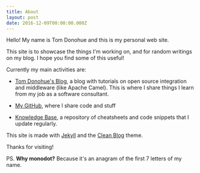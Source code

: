 ```yaml
---
title: About
layout: post
date: 2016-12-09T00:00:00.000Z
---
```


Hello! My name is Tom Donohue and this is my personal web site.

This site is to showcase the things I'm working on, and for random writings on my blog. I hope you find some of this useful!

Currently my main activities are:

- [Tom Donohue's Blog](https://tomd.xyz), a blog with tutorials on open source integration and middleware (like Apache Camel). This is where I share things I learn from my job as a software consultant.

- [My GitHub](https://github.com/monodot), where I share code and stuff

- [Knowledge Base](http://kb.tomd.xyz), a repository of cheatsheets and code snippets that I update regularly.

This site is made with [Jekyll](https://jekyllrb.com/) and the [Clean Blog](https://github.com/BlackrockDigital/startbootstrap-clean-blog-jekyll) theme.

Thanks for visiting!

PS. **Why monodot?** Because it's an anagram of the first 7 letters of my name.
